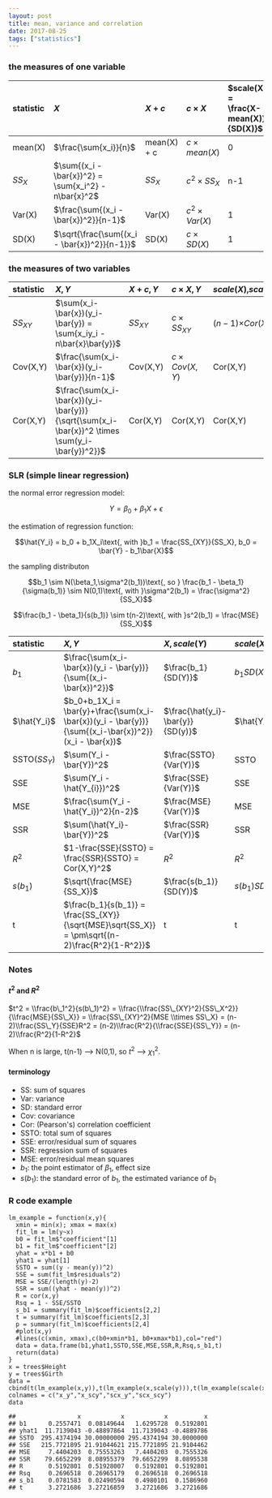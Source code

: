 ```yaml
---
layout: post
title: mean, variance and correlation
date: 2017-08-25
tags: ["statistics"]
---
```


### the measures of one variable

<table style="width:100%;">
<colgroup>
<col width="12%" />
<col width="31%" />
<col width="20%" />
<col width="26%" />
<col width="8%" />
</colgroup>
<thead>
<tr class="header">
<th align="left">statistic</th>
<th align="left"><span class="math inline"><em>X</em></span></th>
<th align="left"><span class="math inline"><em>X</em> + <em>c</em></span></th>
<th align="left"><span class="math inline"><em>c</em> × <em>X</em></span></th>
<th align="left"><span class="math inline">$scale(X) = \frac{X-mean(X)}{SD(X)}$</span></th>
</tr>
</thead>
<tbody>
<tr class="odd">
<td align="left">mean(X)</td>
<td align="left"><span class="math inline">$\frac{\sum{x_i}}{n}$</span></td>
<td align="left">mean(X) + c</td>
<td align="left"><span class="math inline"><em>c</em> × <em>m</em><em>e</em><em>a</em><em>n</em>(<em>X</em>)</span></td>
<td align="left">0</td>
</tr>
<tr class="even">
<td align="left"><span class="math inline"><em>S</em><em>S</em><sub><em>X</em></sub></span></td>
<td align="left"><span class="math inline">$\sum{(x_i - \bar{x})^2} = \sum{x_i^2} - n\bar{x}^2$</span></td>
<td align="left"><span class="math inline"><em>S</em><em>S</em><sub><em>X</em></sub></span></td>
<td align="left"><span class="math inline"><em>c</em><sup>2</sup> × <em>S</em><em>S</em><sub><em>X</em></sub></span></td>
<td align="left">n-1</td>
</tr>
<tr class="odd">
<td align="left">Var(X)</td>
<td align="left"><span class="math inline">$\frac{\sum{(x_i - \bar{x})^2}}{n-1}$</span></td>
<td align="left">Var(X)</td>
<td align="left"><span class="math inline"><em>c</em><sup>2</sup> × <em>V</em><em>a</em><em>r</em>(<em>X</em>)</span></td>
<td align="left">1</td>
</tr>
<tr class="even">
<td align="left">SD(X)</td>
<td align="left"><span class="math inline">$\sqrt{\frac{\sum{(x_i - \bar{x})^2}}{n-1}}$</span></td>
<td align="left">SD(X)</td>
<td align="left"><span class="math inline"><em>c</em> × <em>S</em><em>D</em>(<em>X</em>)</span></td>
<td align="left">1</td>
</tr>
</tbody>
</table>

### the measures of two variables

<table style="width:100%;">
<colgroup>
<col width="12%" />
<col width="31%" />
<col width="20%" />
<col width="26%" />
<col width="8%" />
</colgroup>
<thead>
<tr class="header">
<th align="left">statistic</th>
<th align="left"><span class="math inline"><em>X</em>, <em>Y</em></span></th>
<th align="left"><span class="math inline"><em>X</em> + <em>c</em>, <em>Y</em></span></th>
<th align="left"><span class="math inline"><em>c</em> × <em>X</em>, <em>Y</em></span></th>
<th align="left"><span class="math inline"><em>s</em><em>c</em><em>a</em><em>l</em><em>e</em>(<em>X</em>),<em>s</em><em>c</em><em>a</em><em>l</em><em>e</em>(<em>Y</em>)</span></th>
</tr>
</thead>
<tbody>
<tr class="odd">
<td align="left"><span class="math inline"><em>S</em><em>S</em><sub><em>X</em><em>Y</em></sub></span></td>
<td align="left"><span class="math inline">$\sum(x_i-\bar{x})(y_i-\bar{y}) = \sum{x_iy_i - n\bar{x}\bar{y}}$</span></td>
<td align="left"><span class="math inline"><em>S</em><em>S</em><sub><em>X</em><em>Y</em></sub></span></td>
<td align="left"><span class="math inline"><em>c</em> × <em>S</em><em>S</em><sub><em>X</em><em>Y</em></sub></span></td>
<td align="left"><span class="math inline">(<em>n</em> − 1)×<em>C</em><em>o</em><em>r</em>(<em>X</em>, <em>Y</em>)</span></td>
</tr>
<tr class="even">
<td align="left">Cov(X,Y)</td>
<td align="left"><span class="math inline">$\frac{\sum(x_i-\bar{x})(y_i-\bar{y})}{n-1}$</span></td>
<td align="left">Cov(X,Y)</td>
<td align="left"><span class="math inline"><em>c</em> × <em>C</em><em>o</em><em>v</em>(<em>X</em>, <em>Y</em>)</span></td>
<td align="left">Cor(X,Y)</td>
</tr>
<tr class="odd">
<td align="left">Cor(X,Y)</td>
<td align="left"><span class="math inline">$\frac{\sum(x_i-\bar{x})(y_i-\bar{y})}{\sqrt{\sum(x_i-\bar{x})^2 \times \sum(y_i-\bar{y})^2}}$</span></td>
<td align="left">Cor(X,Y)</td>
<td align="left">Cor(X,Y)</td>
<td align="left">Cor(X,Y)</td>
</tr>
</tbody>
</table>

### SLR (simple linear regression)

the normal error regression model:

$$Y = \beta_0 + \beta_1X + \epsilon$$

the estimation of regression function:

$$\hat{Y_i} = b_0 + b_1X_i\text{, with }b_1 = \frac{SS_{XY}}{SS_X}, b_0 = \bar{Y} - b_1\bar{X}$$

the sampling distributon

$$b_1  \sim N(\beta_1,\sigma^2(b_1))\text{, so } \frac{b_1 - \beta_1}{\sigma(b_1)} \sim N(0,1)\text{, with }\sigma^2(b_1) = \frac{\sigma^2}{SS_X}$$

$$\frac{b_1 - \beta_1}{s(b_1)} \sim t(n-2)\text{, with }s^2(b_1) = \frac{MSE}{SS_X}$$

<table style="width:100%;">
<colgroup>
<col width="11%" />
<col width="29%" />
<col width="19%" />
<col width="19%" />
<col width="19%" />
</colgroup>
<thead>
<tr class="header">
<th align="left">statistic</th>
<th align="left"><span class="math inline"><em>X</em>, <em>Y</em></span></th>
<th align="left"><span class="math inline"><em>X</em>, <em>s</em><em>c</em><em>a</em><em>l</em><em>e</em>(<em>Y</em>)</span></th>
<th align="left"><span class="math inline"><em>s</em><em>c</em><em>a</em><em>l</em><em>e</em>(<em>X</em>),<em>Y</em></span></th>
<th align="left"><span class="math inline"><em>s</em><em>c</em><em>a</em><em>l</em><em>e</em>(<em>X</em>),<em>s</em><em>c</em><em>a</em><em>l</em><em>e</em>(<em>Y</em>)</span></th>
</tr>
</thead>
<tbody>
<tr class="odd">
<td align="left"><span class="math inline"><em>b</em><sub>1</sub></span></td>
<td align="left"><span class="math inline">$\frac{\sum(x_i-\bar{x})(y_i - \bar{y})}{\sum{(x_i-\bar{x})^2}}$</span></td>
<td align="left"><span class="math inline">$\frac{b_1}{SD(Y)}$</span></td>
<td align="left"><span class="math inline"><em>b</em><sub>1</sub><em>S</em><em>D</em>(<em>X</em>)</span></td>
<td align="left"><span class="math inline">$b_1\frac{SD(X)}{SD(Y)} = Cor(X,Y)$</span></td>
</tr>
<tr class="even">
<td align="left"><span class="math inline">$\hat{Y_i}$</span></td>
<td align="left"><span class="math inline">$b_0+b_1X_i = \bar{y}+\frac{\sum(x_i-\bar{x})(y_i - \bar{y})}{\sum{(x_i-\bar{x})^2}}(x_i - \bar{x})$</span></td>
<td align="left"><span class="math inline">$\frac{\hat{y_i}-\bar{y}}{SD(y)}$</span></td>
<td align="left"><span class="math inline">$\hat{Y_i}$</span></td>
<td align="left"><span class="math inline">$\frac{\hat{y_i}-\bar{y}}{SD(y)}$</span></td>
</tr>
<tr class="odd">
<td align="left">SSTO(<span class="math inline"><em>S</em><em>S</em><sub><em>Y</em></sub></span>)</td>
<td align="left"><span class="math inline">$\sum(Y_i - \bar{Y})^2$</span></td>
<td align="left"><span class="math inline">$\frac{SSTO}{Var(Y)}$</span></td>
<td align="left">SSTO</td>
<td align="left"><span class="math inline">$\frac{SSTO}{Var(Y)}$</span></td>
</tr>
<tr class="even">
<td align="left">SSE</td>
<td align="left"><span class="math inline">$\sum(Y_i - \hat{Y_{i}})^2$</span></td>
<td align="left"><span class="math inline">$\frac{SSE}{Var(Y)}$</span></td>
<td align="left">SSE</td>
<td align="left"><span class="math inline">$\frac{SSE}{Var(Y)}$</span></td>
</tr>
<tr class="odd">
<td align="left">MSE</td>
<td align="left"><span class="math inline">$\frac{\sum(Y_i - \hat{Y_i})^2}{n-2}$</span></td>
<td align="left"><span class="math inline">$\frac{MSE}{Var(Y)}$</span></td>
<td align="left">MSE</td>
<td align="left"><span class="math inline">$\frac{MSE}{Var(Y)}$</span></td>
</tr>
<tr class="even">
<td align="left">SSR</td>
<td align="left"><span class="math inline">$\sum(\hat{Y_i}-\bar{Y})^2$</span></td>
<td align="left"><span class="math inline">$\frac{SSR}{Var(Y)}$</span></td>
<td align="left">SSR</td>
<td align="left"><span class="math inline">$\frac{SSR}{Var(Y)}$</span></td>
</tr>
<tr class="odd">
<td align="left"><span class="math inline"><em>R</em><sup>2</sup></span></td>
<td align="left"><span class="math inline">$1-\frac{SSE}{SSTO} = \frac{SSR}{SSTO} = Cor(X,Y)^2$</span></td>
<td align="left"><span class="math inline"><em>R</em><sup>2</sup></span></td>
<td align="left"><span class="math inline"><em>R</em><sup>2</sup></span></td>
<td align="left"><span class="math inline"><em>R</em><sup>2</sup></span></td>
</tr>
<tr class="even">
<td align="left"><span class="math inline"><em>s</em>(<em>b</em><sub>1</sub>)</span></td>
<td align="left"><span class="math inline">$\sqrt{\frac{MSE}{SS_X}}$</span></td>
<td align="left"><span class="math inline">$\frac{s(b_1)}{SD(Y)}$</span></td>
<td align="left"><span class="math inline"><em>s</em>(<em>b</em><sub>1</sub>)<em>S</em><em>D</em>(<em>X</em>)</span></td>
<td align="left"><span class="math inline">$s(b_1)\frac{SD(X)}{SD(Y)}$</span></td>
</tr>
<tr class="odd">
<td align="left">t</td>
<td align="left"><span class="math inline">$\frac{b_1}{s(b_1)} = \frac{SS_{XY}}{\sqrt{MSE}\sqrt{SS_X}} = \pm\sqrt{(n-2)\frac{R^2}{1-R^2}}$</span></td>
<td align="left">t</td>
<td align="left">t</td>
<td align="left">t</td>
</tr>
</tbody>
</table>

### Notes

####  *t*<sup>2</sup> and *R*<sup>2</sup>

$t^2 = \\frac{b\_1^2}{s(b\_1)^2} = \\frac{\\frac{SS\_{XY}^2}{SS\_X^2}}{\\frac{MSE}{SS\_X}} = \\frac{SS\_{XY}^2}{MSE \\times SS\_X} = (n-2)\\frac{SS\_Y}{SSE}R^2 = (n-2)\\frac{R^2}{\\frac{SSE}{SS\_Y}} = (n-2)\\frac{R^2}{1-R^2}$

When n is large, t(n-1) --&gt; N(0,1), so *t*<sup>2</sup> --&gt;
*χ*<sub>1</sub><sup>2</sup>.

####  terminology

-   SS: sum of squares
-   Var: variance
-   SD: standard error
-   Cov: covariance
-   Cor: (Pearson's) correlation coefficient
-   SSTO: total sum of squares
-   SSE: error/residual sum of squares
-   SSR: regression sum of squares
-   MSE: error/residual mean squares
-   *b*<sub>1</sub>: the point estimator of *β*<sub>1</sub>, effect size
-   *s*(*b*<sub>1</sub>): the standard error of *b*<sub>1</sub>, the
    estimated variance of *b*<sub>1</sub>

### R code example

    lm_example = function(x,y){
      xmin = min(x); xmax = max(x)
      fit_lm = lm(y~x)
      b0 = fit_lm$"coefficient"[1]
      b1 = fit_lm$"coefficient"[2]
      yhat = x*b1 + b0
      yhat1 = yhat[1]
      SSTO = sum((y - mean(y))^2)
      SSE = sum(fit_lm$residuals^2)
      MSE = SSE/(length(y)-2)
      SSR = sum((yhat - mean(y))^2)
      R = cor(x,y)
      Rsq = 1 - SSE/SSTO
      s_b1 = summary(fit_lm)$coefficients[2,2]
      t = summary(fit_lm)$coefficients[2,3]
      p = summary(fit_lm)$coefficients[2,4]
      #plot(x,y)
      #lines(c(xmin, xmax),c(b0+xmin*b1, b0+xmax*b1),col="red")
      data = data.frame(b1,yhat1,SSTO,SSE,MSE,SSR,R,Rsq,s_b1,t)
      return(data)
    }
    x = trees$Height
    y = trees$Girth
    data = cbind(t(lm_example(x,y)),t(lm_example(x,scale(y))),t(lm_example(scale(x),y)),t(lm_example(scale(x),scale(y))))
    colnames = c("x_y","x_scy","scx_y","scx_scy")
    data

    ##                 x           x           x          x
    ## b1      0.2557471  0.08149644   1.6295728  0.5192801
    ## yhat1  11.7139043 -0.48897864  11.7139043 -0.4889786
    ## SSTO  295.4374194 30.00000000 295.4374194 30.0000000
    ## SSE   215.7721895 21.91044621 215.7721895 21.9104462
    ## MSE     7.4404203  0.75553263   7.4404203  0.7555326
    ## SSR    79.6652299  8.08955379  79.6652299  8.0895538
    ## R       0.5192801  0.51928007   0.5192801  0.5192801
    ## Rsq     0.2696518  0.26965179   0.2696518  0.2696518
    ## s_b1    0.0781583  0.02490594   0.4980101  0.1586960
    ## t       3.2721686  3.27216859   3.2721686  3.2721686
